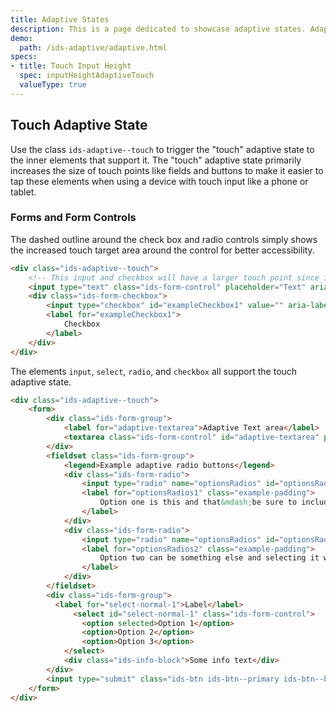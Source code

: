 ```yaml
---
title: Adaptive States
description: This is a page dedicated to showcase adaptive states. Adaptive states can be defined within any scope of the DOM to modify style of supported elements for different environment factors like touch input.
demo:
  path: /ids-adaptive/adaptive.html
specs:
- title: Touch Input Height
  spec: inputHeightAdaptiveTouch
  valueType: true
---
```


## Touch Adaptive State

Use the class `ids-adaptive--touch` to trigger the "touch" adaptive state to the inner elements that support it. The "touch" adaptive state primarily increases the size of touch points like fields and buttons to make it easier to tap these elements when using a device with touch input like a phone or tablet.

### Forms and Form Controls

The <span class="example-padding">dashed outline around the check box and radio controls</span> simply shows the increased touch target area around the control for better accessibility.

```html
<div class="ids-adaptive--touch">
    <!-- This input and checkbox will have a larger touch point since it's in an adaptive parent -->
    <input type="text" class="ids-form-control" placeholder="Text" aria-label="Adaptive text input example"/>
    <div class="ids-form-checkbox">
        <input type="checkbox" id="exampleCheckbox1" value="" aria-label="Adaptive checkbox example"/>
        <label for="exampleCheckbox1">
            Checkbox
        </label>
    </div>
</div>
```

The elements `input`, `select`, `radio`, and `checkbox` all support the touch adaptive state.
```html
<div class="ids-adaptive--touch">
    <form>
        <div class="ids-form-group">
            <label for="adaptive-textarea">Adaptive Text area</label>
            <textarea class="ids-form-control" id="adaptive-textarea" placeholder="Placeholder" rows="3"></textarea>
        </div>
        <fieldset class="ids-form-group">
            <legend>Example adaptive radio buttons</legend>
            <div class="ids-form-radio">
                <input type="radio" name="optionsRadios" id="optionsRadios1" value="option1" checked>
                <label for="optionsRadios1" class="example-padding">
                    Option one is this and that&mdash;be sure to include why it's great
                </label>
            </div>
            <div class="ids-form-radio">
                <input type="radio" name="optionsRadios" id="optionsRadios2" value="option2">
                <label for="optionsRadios2" class="example-padding">
                    Option two can be something else and selecting it will deselect option one
                </label>
            </div>
        </fieldset>
        <div class="ids-form-group">
          <label for="select-normal-1">Label</label>
              <select id="select-normal-1" class="ids-form-control">
                <option selected>Option 1</option>
                <option>Option 2</option>
                <option>Option 3</option>
            </select>
            <div class="ids-info-block">Some info text</div>
        </div>
        <input type="submit" class="ids-btn ids-btn--primary ids-btn--block" value="save">
    </form>
</div>
```
